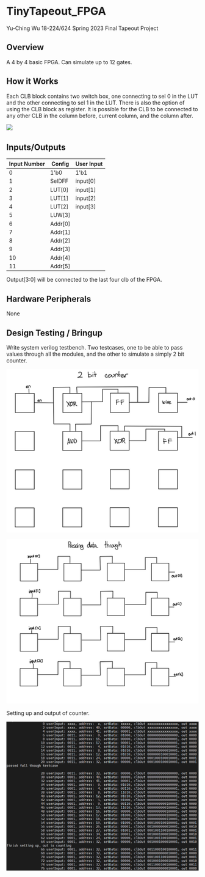 # TinyTapeout_FPGA

Yu-Ching Wu
18-224/624 Spring 2023 Final Tapeout Project

## Overview

A 4 by 4 basic FPGA. Can simulate up to 12 gates.

## How it Works

Each CLB block contains two switch box, one connecting to sel 0 in the LUT and the other connecting to sel 1 in the LUT. There is also the option of using the CLB block as register. It is possible for the CLB to be connected to any other CLB in the column before, current column, and the column after.

![](datapath.png)

## Inputs/Outputs
| Input Number | Config | User Input|
| ---      | ---       | --- |
| 0 | 1'b0 | 1'b1 |
| 1 | SelDFF | input[0] |
| 2 | LUT[0] | input[1] |
| 3 | LUT[1] | input[2] |
| 4 | LUT[2] | input[3]|
| 5 | LUW[3] | |
| 6 | Addr[0] | |
| 7 | Addr[1] | |
| 8 | Addr[2] | |
| 9 | Addr[3] | |
| 10 | Addr[4] | |
| 11 | Addr[5] | |

Output[3:0] will be connected to the last four clb of the FPGA.

## Hardware Peripherals
None

## Design Testing / Bringup
Write system verilog testbench. Two testcases, one to be able to pass values through all the modules, and the other to simulate a simply 2 bit counter.

![](Images/2bitCounter.jpg)

![](Images/passThrough.jpg)

Setting up and output of counter.

![](Images/OutputTestcase.png)

